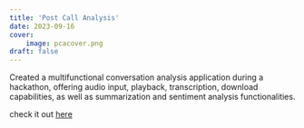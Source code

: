 ```yaml
---
title: 'Post Call Analysis'
date: 2023-09-16
cover:
    image: pcacover.png
draft: false
---
```


Created a multifunctional conversation analysis application during a hackathon, offering audio input, playback, transcription, download capabilities, as well as summarization and sentiment analysis functionalities.

check it out [here](https://shellhacks-postcallanalysis.streamlit.app/)
